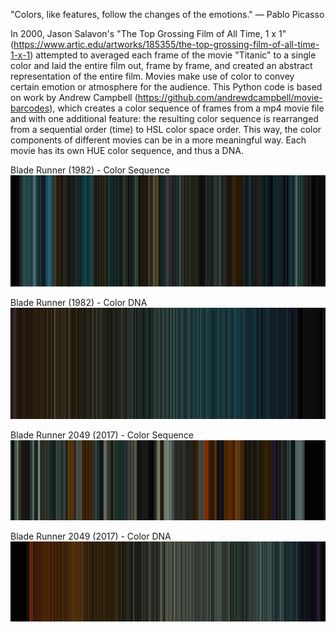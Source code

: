 "Colors, like features, follow the changes of the emotions." —  Pablo Picasso

In 2000, Jason Salavon's "The Top Grossing Film of All Time, 1 x 1"
(https://www.artic.edu/artworks/185355/the-top-grossing-film-of-all-time-1-x-1) attempted to averaged each frame of the movie "Titanic" to a single color and laid the entire film out, frame by frame, and created an abstract representation of the entire film. Movies make use of color to convey certain emotion or atmosphere for the audience. This Python code is based on work by Andrew Campbell (https://github.com/andrewdcampbell/movie-barcodes), which creates a color sequence of frames from a mp4 movie file and with one additional feature: the resulting color sequence is rearranged from a sequential order (time)  to HSL color space order. This way, the color components of different movies can be in a more meaningful way. Each movie has its own HUE color sequence, and thus a DNA. 

Blade Runner (1982) - Color Sequence
![Blade Runner](blade_runner_color_seq.jpg)

Blade Runner (1982) - Color DNA
![Blade Runner](blade_runner_dna.jpg)



Blade Runner 2049 (2017) - Color Sequence
![Blade Runner 2049](blade_runner_2049_color_seq.jpg)

Blade Runner 2049 (2017) - Color DNA
![Blade Runner 2049](blade_runner_2049_dna.jpg)
